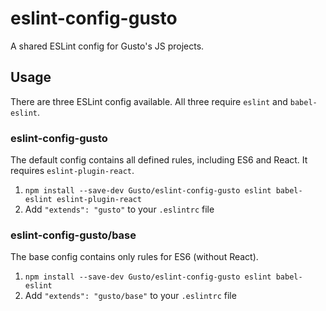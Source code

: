 # eslint-config-gusto

A shared ESLint config for Gusto's JS projects.

## Usage

There are three ESLint config available. All three require `eslint` and `babel-eslint`.

### eslint-config-gusto

The default config contains all defined rules, including ES6 and React. It requires
`eslint-plugin-react`.

1. `npm install --save-dev Gusto/eslint-config-gusto eslint babel-eslint eslint-plugin-react`
2. Add `"extends": "gusto"` to your `.eslintrc` file

### eslint-config-gusto/base

The base config contains only rules for ES6 (without React).

1. `npm install --save-dev Gusto/eslint-config-gusto eslint babel-eslint`
2. Add `"extends": "gusto/base"` to your `.eslintrc` file
